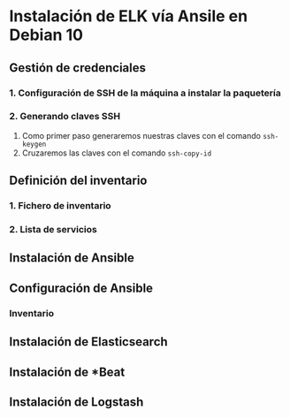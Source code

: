 # Instalación de ELK vía Ansile en Debian 10

## Gestión de credenciales

### 1. Configuración de SSH de la máquina a instalar la paquetería

### 2. Generando claves SSH
1. Como primer paso generaremos nuestras claves con el comando `ssh-keygen`
2. Cruzaremos las claves con el comando `ssh-copy-id`

## Definición del inventario

### 1. Fichero de inventario

### 2. Lista de servicios
## Instalación de Ansible


## Configuración de Ansible
### Inventario


## Instalación de Elasticsearch

## Instalación de  *Beat

## Instalación de  Logstash